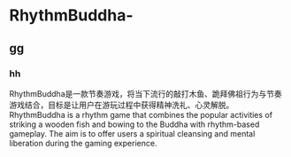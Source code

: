 # RhythmBuddha-
## gg
### hh
RhythmBuddha是一款节奏游戏，将当下流行的敲打木鱼、跪拜佛祖行为与节奏游戏结合，目标是让用户在游玩过程中获得精神洗礼、心灵解脱。RhythmBuddha is a rhythm game that combines the popular activities of striking a wooden fish and bowing to the Buddha with rhythm-based gameplay. The aim is to offer users a spiritual cleansing and mental liberation during the gaming experience.
